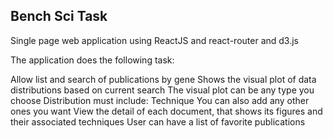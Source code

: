 ## Bench Sci Task

Single page web application using ReactJS and react-router and d3.js

The application does the following task:

Allow list and search of publications by gene
Shows the visual plot of data distributions based on current search
  The visual plot can be any type you choose
  Distribution must include:
    Technique
    You can also add any other ones you want
View the detail of each document, that shows its figures and their associated techniques
User can have a list of favorite publications
